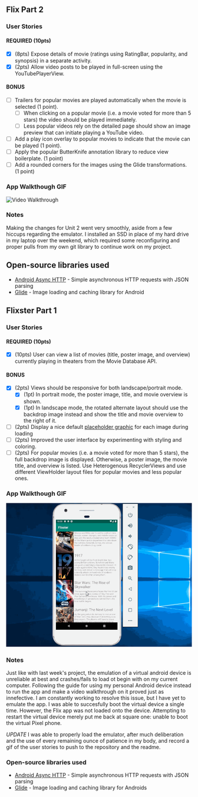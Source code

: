 ## Flix Part 2

### User Stories

#### REQUIRED (10pts)

- [x] (8pts) Expose details of movie (ratings using RatingBar, popularity, and synopsis) in a separate activity.
- [x] (2pts) Allow video posts to be played in full-screen using the YouTubePlayerView.

#### BONUS

- [ ] Trailers for popular movies are played automatically when the movie is selected (1 point).
  - [ ] When clicking on a popular movie (i.e. a movie voted for more than 5 stars) the video should be played immediately.
  - [ ] Less popular videos rely on the detailed page should show an image preview that can initiate playing a YouTube video.
- [ ] Add a play icon overlay to popular movies to indicate that the movie can be played (1 point).
- [ ] Apply the popular ButterKnife annotation library to reduce view boilerplate. (1 point)
- [ ] Add a rounded corners for the images using the Glide transformations. (1 point)

### App Walkthough GIF
<img src='https://imgur.com/CvbNVnY.gif' title='Video Walkthrough' width='' alt='Video Walkthrough' />

### Notes

Making the changes for Unit 2 went very smoothly, aside from a few hiccups regarding the emulator. I installed an SSD in place of my hard drive in my laptop over the weekend, which required some reconfiguring and proper pulls from my own git library to continue work on my project. 

## Open-source libraries used
- [Android Async HTTP](https://github.com/codepath/CPAsyncHttpClient) - Simple asynchronous HTTP requests with JSON parsing
- [Glide](https://github.com/bumptech/glide) - Image loading and caching library for Android

## Flixster Part 1

### User Stories

#### REQUIRED (10pts)
- [x] (10pts) User can view a list of movies (title, poster image, and overview) currently playing in theaters from the Movie Database API.

#### BONUS
- [x] (2pts) Views should be responsive for both landscape/portrait mode.
   - [x] (1pt) In portrait mode, the poster image, title, and movie overview is shown.
   - [x] (1pt) In landscape mode, the rotated alternate layout should use the backdrop image instead and show the title and movie overview to the right of it.

- [ ] (2pts) Display a nice default [placeholder graphic](https://guides.codepath.org/android/Displaying-Images-with-the-Glide-Library#advanced-usage) for each image during loading
- [ ] (2pts) Improved the user interface by experimenting with styling and coloring.
- [ ] (2pts) For popular movies (i.e. a movie voted for more than 5 stars), the full backdrop image is displayed. Otherwise, a poster image, the movie title, and overview is listed. Use Heterogenous RecyclerViews and use different ViewHolder layout files for popular movies and less popular ones.

### App Walkthough GIF
<img src='https://github.com/parkerallbritton/Flixster/blob/master/walkthrough.gif' title='Video Walkthrough' width='' alt='Video Walkthrough' />

### Notes
Just like with last week's project, the emulation of a virtual android device is unreliable at best and crashes/fails to load ot begin with on my current computer. Following the guide for using my personal Android device instead to run the app and make a video walkthrough on it proved just as innefective. I am constantly working to resolve this issue, but I have yet to emulate the app.
I was able to succesfully boot the virtual device a single time. However, the Flix app was not loaded onto the device. Attempting to restart the virtual device merely put me back at square one: unable to boot the virtual Pixel phone.

*UPDATE*
I was able to properly load the emulator, after much deliberation and the use of every remaining ounce of patience in my body, and record a gif of the user stories to push to the repository and the readme.  
### Open-source libraries used

- [Android Async HTTP](https://github.com/codepath/CPAsyncHttpClient) - Simple asynchronous HTTP requests with JSON parsing
- [Glide](https://github.com/bumptech/glide) - Image loading and caching library for Androids
